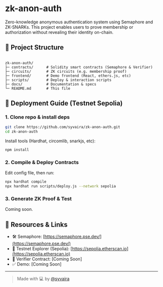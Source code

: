 # zk-anon-auth

Zero-knowledge anonymous authentication system using Semaphore and ZK-SNARKs. This project enables users to prove membership or authorization without revealing their identity on-chain.

## 🧱 Project Structure

```

zk-anon-auth/
├─ contracts/      # Solidity smart contracts (Semaphore & Verifier)
├─ circuits/       # ZK circuits (e.g. membership proof)
├─ frontend/       # Demo frontend (React, ethers.js, etc)
├─ scripts/        # Deploy & interaction scripts
├─ docs/           # Documentation & specs
└─ README.md       # This file

````

## 🚀 Deployment Guide (Testnet Sepolia)

### 1. Clone repo & install deps
```bash
git clone https://github.com/syvaira/zk-anon-auth.git
cd zk-anon-auth
````

Install tools (Hardhat, circomlib, snarkjs, etc):

```bash
npm install
```

### 2. Compile & Deploy Contracts

Edit config file, then run:

```bash
npx hardhat compile
npx hardhat run scripts/deploy.js --network sepolia
```

### 3. Generate ZK Proof & Test

Coming soon.

## 🔗 Resources & Links

* 🛠 Semaphore: [https://semaphore.pse.dev/](https://semaphore.pse.dev/)
* 🧪 Testnet Explorer (Sepolia): [https://sepolia.etherscan.io](https://sepolia.etherscan.io)
* 🧩 Verifier Contract: \[Coming Soon]
* ✅ Demo: \[Coming Soon]

---

> Made with 💻 by [@syvaira](https://github.com/syvaira)
